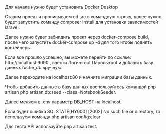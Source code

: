 Для начала нужно будет установить Docker Desktop

Ставим проект и прописываем cd src в командную строку, далее нужно будет запустить команду composer install для установки зависимостей laravel.

Далее нужно будет забилдить проект через docker-compose build, после чего запустить docker-compose up -d для того чтобы поднять контейнеры.

Если все прошло успешно, вы можете перейти по ссылке: http://localhost:9090 , ввести Логин:root Пароль:root и добавить базу данных fuche_db вручную.

Далее переходите на localhost:80 и начните миграции базы данных.

Чтобы добавить данные в базу данных воспользуйтесь командой php artisan php artisan db:seed --class=NotebookSeeder.

Далее меняем в .env параметр DB_HOST на localhost.

Если будет ошибка SQLSTATE[HY000] [2002] No such file or directory, то используем команду php artisan config:clear

Для теста API используйте php artisan test.